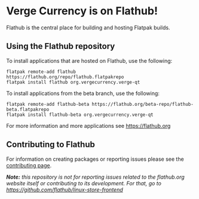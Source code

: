 # Verge Currency is on Flathub!

Flathub is the central place for building and hosting Flatpak builds.

Using the Flathub repository
----------------------------

To install applications that are hosted on Flathub, use the following:
```
flatpak remote-add flathub https://flathub.org/repo/flathub.flatpakrepo
flatpak install flathub org.vergecurrency.verge-qt
```

To install applications from the beta branch, use the following:
```
flatpak remote-add flathub-beta https://flathub.org/beta-repo/flathub-beta.flatpakrepo
flatpak install flathub-beta org.vergecurrency.verge-qt
```

For more information and more applications see https://flathub.org

Contributing to Flathub
-----------------------

For information on creating packages or reporting issues please see the [contributing page](/CONTRIBUTING.md).

***Note:*** *this repository is not for reporting issues related to the flathub.org website itself or contributing to its development. For that, go to https://github.com/flathub/linux-store-frontend*
